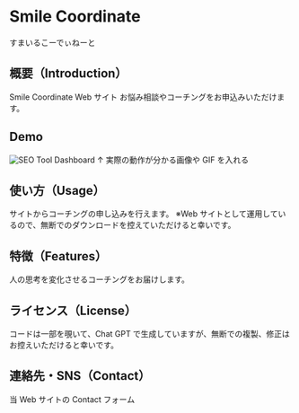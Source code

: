 # Smile Coordinate

すまいるこーでぃねーと

## 概要（Introduction）

Smile Coordinate Web サイト
お悩み相談やコーチングをお申込みいただけます。

## Demo

![SEO Tool Dashboard](https://your-image-url.com/seo-tool.png)
↑ 実際の動作が分かる画像や GIF を入れる

## 使い方（Usage）

サイトからコーチングの申し込みを行えます。
※Web サイトとして運用しているので、無断でのダウンロードを控えていただけると幸いです。

## 特徴（Features）

人の思考を変化させるコーチングをお届けします。

## ライセンス（License）

コードは一部を覗いて、Chat GPT で生成していますが、無断での複製、修正はお控えいただけると幸いです。

## 連絡先・SNS（Contact）

当 Web サイトの Contact フォーム
